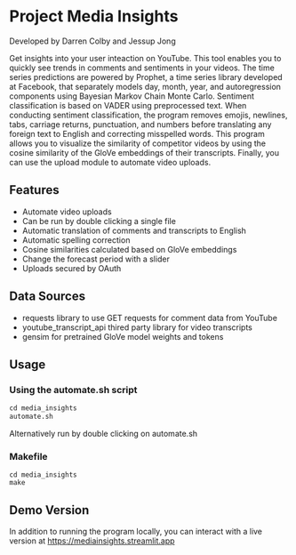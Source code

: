 # Project Media Insights
Developed by Darren Colby and Jessup Jong

Get insights into your user inteaction on YouTube. This tool enables you to
quickly see trends in comments and sentiments in your videos. The time series 
predictions are powered by Prophet, a time series library developed at Facebook,
that separately models day, month, year, and autoregression components using 
Bayesian Markov Chain Monte Carlo. Sentiment classification is based on VADER
using preprocessed text. When conducting sentiment classification, the program 
removes emojis, newlines, tabs, carriage returns, punctuation, and numbers before
translating any foreign text to English and correcting misspelled words. This 
program allows you to visualize the similarity of competitor videos by using
the cosine similarity of the GloVe embeddings of their transcripts. Finally,
you can use the upload module to automate video uploads.

## Features

* Automate video uploads
* Can be run by double clicking a single file
* Automatic translation of comments and transcripts to English
* Automatic spelling correction
* Cosine similarities calculated based on GloVe embeddings
* Change the forecast period with a slider
* Uploads secured by OAuth

## Data Sources
* requests library to use GET requests for comment data from YouTube
* youtube_transcript_api thired party library for video transcripts
* gensim for pretrained GloVe model weights and tokens

## Usage
### Using the automate.sh script
```Python
cd media_insights
automate.sh
```
Alternatively run by double clicking on automate.sh

### Makefile
```Shell
cd media_insights
make
```

## Demo Version
In addition to running the program locally, you can interact with a live version at https://mediainsights.streamlit.app
